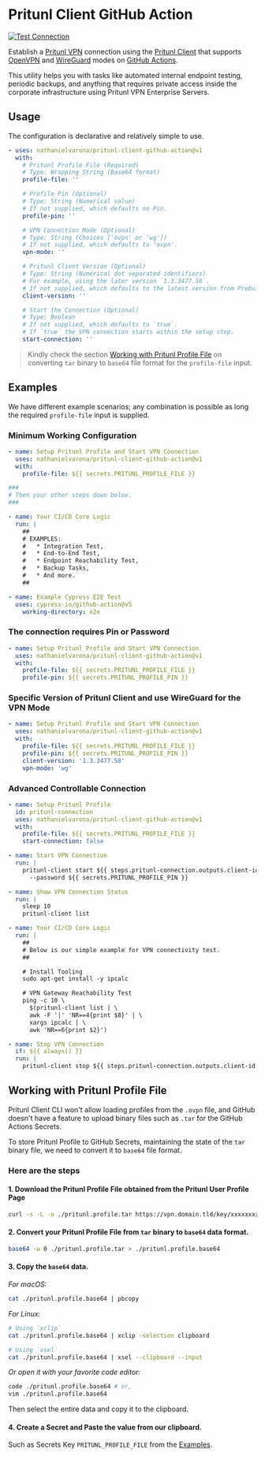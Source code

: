 # Pritunl Client GitHub Action

[![Test Connection](https://github.com/nathanielvarona/pritunl-client-github-action/actions/workflows/test.yml/badge.svg?branch=main&event=workflow_dispatch)](https://github.com/nathanielvarona/pritunl-client-github-action/actions/workflows/test.yml)

Establish a [Pritunl VPN](https://pritunl.com/) connection using the [Pritunl Client](https://client.pritunl.com/) that supports [OpenVPN](https://openvpn.net/) and [WireGuard](https://www.wireguard.com/) modes on [GitHub Actions](https://github.com/features/actions).

This utility helps you with tasks like automated internal endpoint testing, periodic backups, and anything that requires private access inside the corporate infrastructure using Pritunl VPN Enterprise Servers.

## Usage

The configuration is declarative and relatively simple to use.

```yaml
- uses: nathanielvarona/pritunl-client-github-action@v1
  with:
    # Pritunl Profile File (Required)
    # Type: Wrapping String (Base64 format)
    profile-file: ''

    # Profile Pin (Optional)
    # Type: String (Numerical value)
    # If not supplied, which defaults no Pin.
    profile-pin: ''

    # VPN Connection Mode (Optional)
    # Type: String (Choices ['ovpn' or 'wg'])
    # If not supplied, which defaults to 'ovpn'.
    vpn-mode: ''

    # Pritunl Client Version (Optional)
    # Type: String (Numerical dot separated identifiers)
    # For example, using the later version `1.3.3477.58`.
    # If not supplied, which defaults to the latest version from Prebuilt Apt Repository.
    client-version: ''

    # Start the Connection (Optional)
    # Type: Boolean
    # If not supplied, which defaults to `true`. 
    # If `true` the VPN connection starts within the setup step.
    start-connection: ''
```

> Kindly check the section [Working with Pritunl Profile File](#working-with-pritunl-profile-file) on converting `tar` binary to `base64` file format for the `profile-file` input.

## Examples

We have different example scenarios; any combination is possible as long the required `profile-file` input is supplied.

### Minimum Working Configuration

```yml
- name: Setup Pritunl Profile and Start VPN Connection
  uses: nathanielvarona/pritunl-client-github-action@v1
  with:
    profile-file: ${{ secrets.PRITUNL_PROFILE_FILE }}

###
# Then your other steps down below.
###

- name: Your CI/CD Core Logic
  run: |
    ##
    # EXAMPLES:
    #   * Integration Test,
    #   * End-to-End Test,
    #   * Endpoint Reachability Test,
    #   * Backup Tasks,
    #   * And more.
    ##

- name: Example Cypress E2E Test
  uses: cypress-io/github-action@v5
    working-directory: e2e
```

### The connection requires Pin or Password

```yml
- name: Setup Pritunl Profile and Start VPN Connection
  uses: nathanielvarona/pritunl-client-github-action@v1
  with:
    profile-file: ${{ secrets.PRITUNL_PROFILE_FILE }}
    profile-pin: ${{ secrets.PRITUNL_PROFILE_PIN }}
```


### Specific Version of Pritunl Client and use WireGuard for the VPN Mode

```yml
- name: Setup Pritunl Profile and Start VPN Connection
  uses: nathanielvarona/pritunl-client-github-action@v1
  with:
    profile-file: ${{ secrets.PRITUNL_PROFILE_FILE }}
    profile-pin: ${{ secrets.PRITUNL_PROFILE_PIN }}
    client-version: '1.3.3477.58'
    vpn-mode: 'wg'
```

### Advanced Controllable Connection

```yml
- name: Setup Pritunl Profile
  id: pritunl-connection
  uses: nathanielvarona/pritunl-client-github-action@v1
  with:
    profile-file: ${{ secrets.PRITUNL_PROFILE_FILE }}
    start-connection: false

- name: Start VPN Connection
  run: |
    pritunl-client start ${{ steps.pritunl-connection.outputs.client-id }} \
      --password ${{ secrets.PRITUNL_PROFILE_PIN }}

- name: Show VPN Connection Status
  run: |
    sleep 10
    pritunl-client list

- name: Your CI/CD Core Logic
  run: |
    ##
    # Below is our simple example for VPN connectivity test.
    ##

    # Install Tooling
    sudo apt-get install -y ipcalc

    # VPN Gateway Reachability Test
    ping -c 10 \
      $(pritunl-client list | \
      awk -F '|' 'NR==4{print $8}' | \
      xargs ipcalc | \
      awk 'NR==6{print $2}')

- name: Stop VPN Connection
  if: ${{ always() }}
  run: |
    pritunl-client stop ${{ steps.pritunl-connection.outputs.client-id }}
```

## Working with Pritunl Profile File

Pritunl Client CLI won't allow loading profiles from the `.ovpn` file, and GitHub doesn't have a feature to upload binary files such as `.tar` for the GitHub Actions Secrets.

To store Pritunl Profile to GitHub Secrets, maintaining the state of the `tar` binary file, we need to convert it to `base64` file format.

### Here are the steps

#### 1. Download the Pritunl Profile File obtained from the Pritunl User Profile Page

```bash
curl -s -L -o ./pritunl.profile.tar https://vpn.domain.tld/key/xxxxxxxxxxxxxx.tar
```

#### 2. Convert your Pritunl Profile File from `tar` binary to `base64` data format.

```bash
base64 -w 0 ./pritunl.profile.tar > ./pritunl.profile.base64
```

#### 3. Copy the `base64` data.

_For macOS:_
```bash
cat ./pritunl.profile.base64 | pbcopy
```

_For Linux:_
```bash
# Using `xclip`
cat ./pritunl.profile.base64 | xclip -selection clipboard

# Using `xsel`
cat ./pritunl.profile.base64 | xsel --clipboard --input
```

_Or open it with your favorite code editor:_

```bash
code ./pritunl.profile.base64 # or,
vim ./pritunl.profile.base64
```

Then select the entire data and copy it to the clipboard.

#### 4. Create a Secret and Paste the value from our clipboard.
Such as Secrets Key `PRITUNL_PROFILE_FILE` from the [Examples](#examples).
